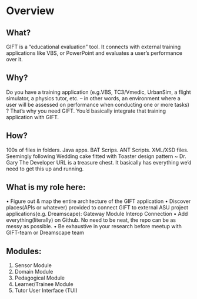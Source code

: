 # Overview  

## What?
GIFT is a “educational evaluation” tool. It connects with external training applications like VBS, or PowerPoint and evaluates a user’s performance over it.
## Why?
Do you have a training application (e.g.VBS, TC3/Vmedic, UrbanSim, a flight simulator, a physics tutor, etc. – in other words, an environment where a user will be assessed on performance when conducting one or more tasks) ?
That’s why you need GIFT. You’d basically integrate that training application with GIFT.
## How?
100s of files in folders. Java apps. BAT Scrips. ANT Scripts. XML/XSD files. Seemingly following Wedding cake fitted with Toaster design pattern ~ Dr. Gary
The Developer URL is a treasure chest. It basically has everything we’d need to get this up and running.
## What is my role here:
•	Figure out & map the entire architecture of the GIFT application
•	Discover places(APIs or whatever) provided to connect GIFT to external ASU project applications(e.g. Dreamscape): Gateway Module Interop Connection
•	Add everything(literally) on Github. No need to be neat, the repo can be as messy as possible.
•	Be exhaustive in your research before meetup with GIFT-team or Dreamscape team
## Modules:
1.	Sensor Module
2.	Domain Module
3.	Pedagogical Module
4.	Learner/Trainee Module
5.  Tutor User Interface (TUI)
